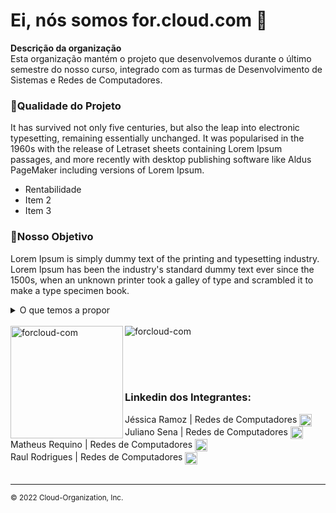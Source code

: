 # Ei, nós somos for.cloud.com 👋

<p><strong>Descrição da organização</strong><br>
Esta organização mantém o projeto que desenvolvemos durante o último semestre do nosso curso, integrado com as turmas de Desenvolvimento de Sistemas e Redes de Computadores.
</p>

### **:hibiscus:Qualidade do Projeto**

It has survived not only five centuries, but also the leap into electronic typesetting, remaining essentially unchanged. It was popularised in the 1960s with the release of Letraset sheets containing Lorem Ipsum passages, and more recently with desktop publishing software like Aldus PageMaker including versions of Lorem Ipsum.

- Rentabilidade
- Item 2
- Item 3

### **:hibiscus:Nosso Objetivo**

Lorem Ipsum is simply dummy text of the printing and typesetting industry. Lorem Ipsum has been the industry's standard dummy text ever since the 1500s, when an unknown printer took a galley of type and scrambled it to make a type specimen book.

<details>
    <summary>O que temos a propor</summary>
    <br>
    <ul>
        <li>Facilidade na uilização da nossa aplicação.</li>
        <li>Item 2
            <ul>
                <li>Sub item2.1</li>
                <li>Sub item2.2</li>
                <li>Sub iten2.3</li>
            </ul>
        </li>
        <li>Item 3</li>    
    </ul>
</details>

<br>

<div> <!--Status da Organização-->
    <img align="left" src="https://github-readme-stats.vercel.app/api?username=forcloud-com&show_icons=true&theme=vision-friendly-dark&include_all_commits=true&count_private=true" height="180em"alt="forcloud-com" /> 
    <img align="center" src="https://github-readme-stats.vercel.app/api/top-langs/?username=forcloud-com&layout=compact&langs_count=7&theme=vision-friendly-dark" alt="forcloud-com" />
</div> <!--Status da Organização-->

<br><br><br>

### Linkedin dos Integrantes:
<div> <!--Linkedin dos Integrantes-->
    Jéssica Ramoz | Redes de Computadores
    <a href="https://www.linkedin.com/in/jéssica-ramoz-303641227" target="_blank"><img src="https://img.icons8.com/fluency/240/undefined/linkedin-circled.png" align="center" alt="Linkedin" height="20" width="20" /></a><br>
    Juliano Sena | Redes de Computadores
    <a href="https://www.linkedin.com/in/juliano-sena-94bb27212" target="_blank"><img src="https://img.icons8.com/fluency/240/undefined/linkedin-circled.png" align="center" alt="Linkedin" height="20" width="20" /></a><br>
    Matheus Requino | Redes de Computadores
    <a href="https://www.linkedin.com/in/matheus-henrique-requino-costa-2b967a226" target="_blank"><img src="https://img.icons8.com/fluency/240/undefined/linkedin-circled.png" align="center" alt="Linkedin" height="20" width="20" /></a><br>
    Raul Rodrigues | Redes de Computadores
    <a href="https://www.linkedin.com/in/raul-rodrigues-soares-4b7975232/" target="_blank"><img src="https://img.icons8.com/fluency/240/undefined/linkedin-circled.png" align="center" alt="Linkedin" height="20" width="20" /></a><br>
    <!-- William Nunes
    <a href="https://www.linkedin.com/in/raul-rodrigues-soares-4b7975232/" target="_blank"><img src="https://img.icons8.com/fluency/240/undefined/linkedin-circled.png" align="center" alt="Linkedin" height="20" width="20" /></a><br> -->
</div> <!--Linkedin dos Integrantes-->

<br>

---

<sub>© 2022 Cloud-Organization, Inc.</sub>

<!--
Made with @raulrsoares © 2022  Cloud-Organization, Inc.
-->
